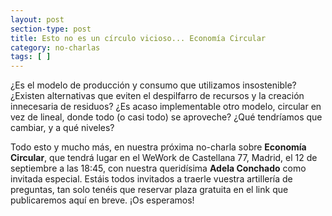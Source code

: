 ```yaml
---
layout: post
section-type: post
title: Esto no es un círculo vicioso... Economía Circular
category: no-charlas
tags: [ ]
---
```


¿Es el modelo de producción y consumo que utilizamos insostenible? ¿Existen alternativas que eviten el despilfarro de recursos y la creación innecesaria de residuos? ¿Es acaso implementable otro modelo, circular en vez de lineal, donde todo (o casi todo) se aproveche? ¿Qué tendríamos que cambiar, y a qué niveles?

Todo esto y mucho más, en nuestra próxima no-charla sobre
**Economía Circular**, que tendrá lugar en el WeWork de Castellana 77, Madrid, el 12 de septiembre a las 18:45,
con nuestra queridísima **Adela Conchado** como invitada especial. Estáis todos invitados a traerle vuestra artillería de preguntas, tan solo tenéis que reservar plaza gratuita en el link que publicaremos aquí en breve. ¡Os esperamos!

<!-- 
<a class="superboton" href="https://www.eventbrite.es/e/entradas-esto-no-es-una-charla-sobre-exoplanetas-y-como-llegar-a-ellos-47459201750">Consigue tu entrada</a>
-->



